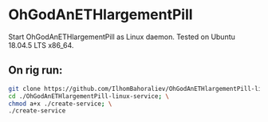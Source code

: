 # OhGodAnETHlargementPill
Start OhGodAnETHlargementPill as Linux daemon.
Tested on Ubuntu 18.04.5 LTS x86_64.

## On rig run:
```bash
git clone https://github.com/IlhomBahoraliev/OhGodAnETHlargementPill-linux-service.git; \
cd ./OhGodAnETHlargementPill-linux-service; \
chmod a+x ./create-service; \
./create-service
```
